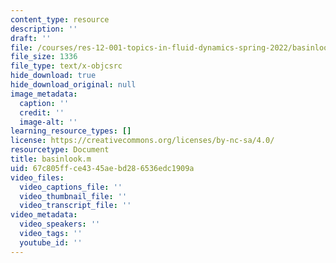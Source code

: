 ```yaml
---
content_type: resource
description: ''
draft: ''
file: /courses/res-12-001-topics-in-fluid-dynamics-spring-2022/basinlook.m
file_size: 1336
file_type: text/x-objcsrc
hide_download: true
hide_download_original: null
image_metadata:
  caption: ''
  credit: ''
  image-alt: ''
learning_resource_types: []
license: https://creativecommons.org/licenses/by-nc-sa/4.0/
resourcetype: Document
title: basinlook.m
uid: 67c805ff-ce43-45ae-bd28-6536edc1909a
video_files:
  video_captions_file: ''
  video_thumbnail_file: ''
  video_transcript_file: ''
video_metadata:
  video_speakers: ''
  video_tags: ''
  youtube_id: ''
---
```


